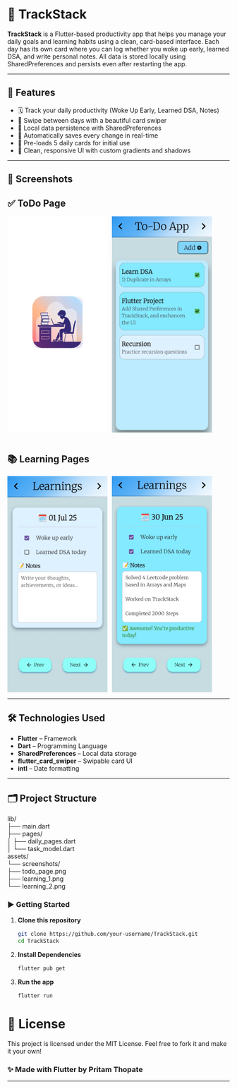 # 📝 TrackStack

**TrackStack** is a Flutter-based productivity app that helps you manage your daily goals and learning habits using a clean, card-based interface. Each day has its own card where you can log whether you woke up early, learned DSA, and write personal notes. All data is stored locally using SharedPreferences and persists even after restarting the app.

---

## 🚀 Features

- 🗓️ Track your daily productivity (Woke Up Early, Learned DSA, Notes)
- 🧠 Swipe between days with a beautiful card swiper
- 💾 Local data persistence with SharedPreferences
- 📝 Automatically saves every change in real-time
- 📅 Pre-loads 5 daily cards for initial use
- 🎨 Clean, responsive UI with custom gradients and shadows

---

## 📸 Screenshots

## ✅ ToDo Page

<div style="display: flex; gap: 10px;">
<img src="assets/images/splashscreen.jpg" width="45%" alt="Splash Screen">
<img src="assets/images/todo_page.jpg" width="45%" alt="ToDo Page">
</div>

<br>

##  📚 Learning Pages

<div style="display: flex; gap: 10px;">
<img src="assets/images/learning_1.jpg" width="45%" alt="Learning Page 1">
<img src="assets/images/learning_2.jpg" width="45%" alt="Learning Page 2">
</div>

---

## 🛠️ Technologies Used

- **Flutter** – Framework
- **Dart** – Programming Language
- **SharedPreferences** – Local data storage
- **flutter_card_swiper** – Swipable card UI
- **intl** – Date formatting

---

## 🗂️ Project Structure

lib/<br>
├── main.dart<br>
├── pages/<br>
│ ├── daily_pages.dart<br>
│ └── task_model.dart<br>
assets/<br>
└── screenshots/<br>
├── todo_page.png<br>
├── learning_1.png<br>
└── learning_2.png<br>

### ▶️ Getting Started

1. **Clone this repository**
   ```bash
   git clone https://github.com/your-username/TrackStack.git
   cd TrackStack

2. **Install Dependencies**
   ```bash
   flutter pub get


3. **Run the app**
   ```bash
   flutter run

# 📄 License
This project is licensed under the MIT License.
Feel free to fork it and make it your own!

### ✨ Made with Flutter by Pritam Thopate

---

